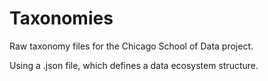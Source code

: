 Taxonomies
==========

Raw taxonomy files for the Chicago School of Data project.

Using a .json file, which defines a data ecosystem structure. 
